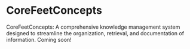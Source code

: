 # CoreFeetConcepts
CoreFeetConcepts: A comprehensive knowledge management system designed to streamline the organization, retrieval, and documentation of information. Coming soon!
